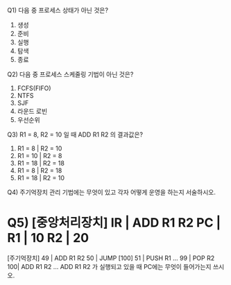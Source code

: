 Q1) 다음 중 프로세스 상태가 아닌 것은?
1.	생성
2.	준비
3.	실행
4.	탐색
5.	종료

Q2) 다음 중 프로세스 스케줄링 기법이 아닌 것은?
1.	FCFS(FIFO)
2.	NTFS
3.	SJF
4.	라운드 로빈
5.	우선순위

Q3) R1 = 8, R2 = 10 일 때 ADD R1 R2 의 결과값은?
1.	R1 = 8 | R2 = 10
2.	R1 = 10 | R2 = 8
3.	R1 = 18 | R2 = 18
4.	R1 = 8 | R2 = 18
5.	R1 = 18 | R2 = 10


Q4) 주기억장치 관리 기법에는 무엇이 있고 각자 어떻게 운영을 하는지 서술하시오.

Q5)
[중앙처리장치]
IR | ADD R1 R2
PC |
R1 | 10
R2 | 20
===========================
[주기억장치]
49 | ADD R1 R2
50 | JUMP [100]
51 | PUSH R1
...
99 | POP R2
100| ADD R1 R2
...
ADD R1 R2 가 실행되고 있을 때 PC에는 무엇이 들어가는지 쓰시오.
